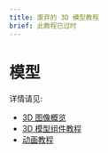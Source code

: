 ```yaml
---
title: 废弃的 3D 模型教程
brief: 此教程已过时
---
```


# 模型

详情请见:

* [3D 图像概览](/manuals/3dgraphics)
* [3D 模型组件教程](/manuals/model)
* [动画教程](/manuals/animation)

